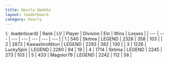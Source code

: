 ```yaml
---
title: Hourly Update
layout: leaderboard
category: hourly
---
```


{: .leaderboard}
| Rank | LV | Player | Division | Elo | Wins | Losses |
| --- | --- | --- | --- | --- | --- | --- |
| <span data-change="0">1</span> | 540 | <span title="ID: 402846">Skitma</span> | LEGEND | <span data-change="0">2326</span> | <span data-change="0">358</span> | <span data-change="0">103</span> |
| <span data-change="0">2</span> | 2872 | <span title="ID: 164871">KawashiroNitori</span> | LEGEND | <span data-change="-11">2293</span> | <span data-change="0">382</span> | <span data-change="1">130</span> |
| <span data-change="0">3</span> | 1226 | <span title="ID: 498412">LuckySpin</span> | LEGEND | <span data-change="0">2260</span> | <span data-change="0">94</span> | <span data-change="0">19</span> |
| <span data-change="1">4</span> | 1714 | <span title="ID: 353063">Sktima</span> | LEGEND | <span data-change="11">2245</span> | <span data-change="1">273</span> | <span data-change="0">103</span> |
| <span data-change="-1">5</span> | 433 | <span title="ID: 633660">Magolor79</span> | LEGEND | <span data-change="0">2242</span> | <span data-change="0">112</span> | <span data-change="0">58</span> |